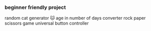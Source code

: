 ### beginner friendly project 
random cat generator 🐱
age in number of days converter
rock paper scissors game
universal button controller